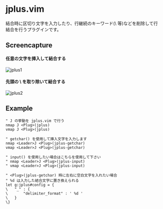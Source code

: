 # jplus.vim

結合時に区切り文字を入力したり、行継続のキーワード(\ 等)などを削除して行結合を行うプラグインです。

## Screencapture

#### 任意の文字を挿入して結合する

![jplus1](https://cloud.githubusercontent.com/assets/214488/3864410/0e52b254-1f5c-11e4-9f89-3c624dc72936.gif)

#### 先頭の \ を取り除いて結合する

![jplus2](https://cloud.githubusercontent.com/assets/214488/3864436/f747a67c-1f5c-11e4-8918-45bfa0a2aced.gif)

## Example

```vim
" J の挙動を jplus.vim で行う
nmap J <Plug>(jplus)
vmap J <Plug>(jplus)

" getchar() を使用して挿入文字を入力します
nmap <Leader>J <Plug>(jplus-getchar)
vmap <Leader>J <Plug>(jplus-getchar)

" input() を使用したい場合はこちらを使用して下さい
" nmap <Leader>J <Plug>(jplus-input)
" vmap <Leader>J <Plug>(jplus-input)

" <Plug>(jplus-getchar) 時に左右に空白文字を入れたい場合
" %d は入力した結合文字に置き換えられる
let g:jplus#config = {
\	"_" : {
\		"delimiter_format" : ' %d '
\	}
\}
```


